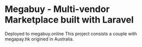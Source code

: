 # Megabuy - Multi-vendor Marketplace built with Laravel
Deployed to megabuy.online
This project consists a couple with megapay.hk origined in Australia.

